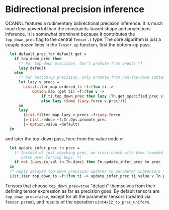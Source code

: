 # Bidirectional precision inference

OCANNL features a rudimentary bidirectional precision inference. It is much much less powerful than the constraints-based shape and projections inference. It is somewhat prominent because it contributes the `top_down_prec` flag to the central `Tensor.t` type. The core algorithm is just a couple dozen lines in the `Tensor.op` function, first the bottom-up pass:

```ocaml
  let default_prec_for default get =
    if top_down_prec then
      (* For top-down precision, don't promote from inputs *)
      lazy default
    else
      (* For bottom-up precision, only promote from non-top-down subtensors *)
      let lazy_v_precs =
        List.filter_map ordered_ts ~f:(fun ti ->
            Option.map (get ti) ~f:(fun v ->
                if ti.top_down_prec then lazy (Tn.get_specified_prec v)
                else lazy (Some (Lazy.force v.prec))))
      in
      lazy
        (List.filter_map lazy_v_precs ~f:Lazy.force
        |> List.reduce ~f:Ir.Ops.promote_prec
        |> Option.value ~default)
  in
```

and later the top-down pass, here from the value node `v`:

```ocaml
  let update_infer_prec tn prec =
    (* Instead of just checking prec, we cross-check with dims (needed for code generation), to
       catch prec forcing bugs. *)
    if not (Lazy.is_val tn.Tn.dims) then Tn.update_infer_prec tn prec
  in
  (* Apply delayed top-down precision updates to parameter subtensors *)
  List.iter top_down_ts ~f:(fun ti -> update_infer_prec ti.value v.Tn.prec);
```

Tensors that choose `top_down_prec=true` "detach" themselves from their defining tensor expression as far as precision goes. By default tensors are `top_down_prec=false`, except for all the parameter tensors (created via `Tensor.param`), and results of the operation `uint4x32_to_prec_uniform`.
